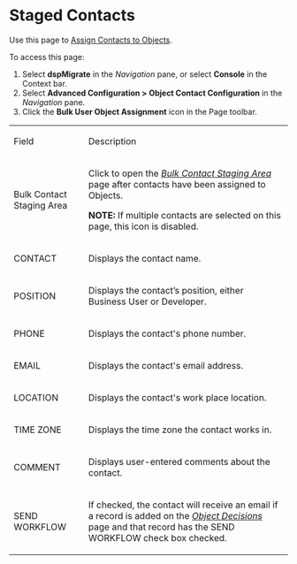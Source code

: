 # Staged Contacts

<div class="use">

Use this page to [Assign Contacts to
Objects](../Use_Cases/Add_Target_Contacts_to_Objects.htm#Assign2).

</div>

To access this page:

1.  Select <span style="font-weight: bold;">dspMigrate</span> in the
    <span style="font-style: italic;">Navigation</span> pane, or select
    <span style="font-weight: bold;">Console</span> in the Context bar.
2.  Select <span style="font-weight: bold;">Advanced Configuration \>
    Object Contact Configuration</span> in the
    <span style="font-style: italic;">Navigation</span> pane.
3.  Click the <span style="font-weight: bold;">Bulk User Object
    Assignment</span> icon in the Page toolbar.

<table>
<tbody>
<tr class="odd">
<td><p>Field</p></td>
<td><p>Description</p></td>
</tr>
<tr class="even">
<td><p>Bulk Contact Staging Area</p></td>
<td><p>Click to open the <span style="font-style: italic;"><a href="Bulk_Contact_Staging_Area.htm">Bulk Contact Staging Area</a></span> page after contacts have been assigned to Objects.</p>
<p><strong>NOTE:</strong> If multiple contacts are selected on this page, this icon is disabled.</p></td>
</tr>
<tr class="odd">
<td><p>CONTACT</p></td>
<td><p>Displays the contact name.</p></td>
</tr>
<tr class="even">
<td><p>POSITION</p></td>
<td><p>Displays the contact’s position, either Business User or Developer.</p></td>
</tr>
<tr class="odd">
<td><p>PHONE</p></td>
<td><p>Displays the contact's phone number.</p></td>
</tr>
<tr class="even">
<td><p>EMAIL</p></td>
<td><p>Displays the contact's email address.</p></td>
</tr>
<tr class="odd">
<td><p>LOCATION</p></td>
<td><p>Displays the contact's work place location.</p></td>
</tr>
<tr class="even">
<td><p>TIME ZONE</p></td>
<td><p>Displays the time zone the contact works in.</p></td>
</tr>
<tr class="odd">
<td><p>COMMENT</p></td>
<td><p>Displays user-entered comments about the contact.</p></td>
</tr>
<tr class="even">
<td><p>SEND WORKFLOW</p></td>
<td><p>If checked, the contact will receive an email if a record is added on the <em><a href="Object_Decisions_H.htm">Object Decisions</a></em> page and that record has the SEND WORKFLOW check box checked.</p></td>
</tr>
</tbody>
</table>
